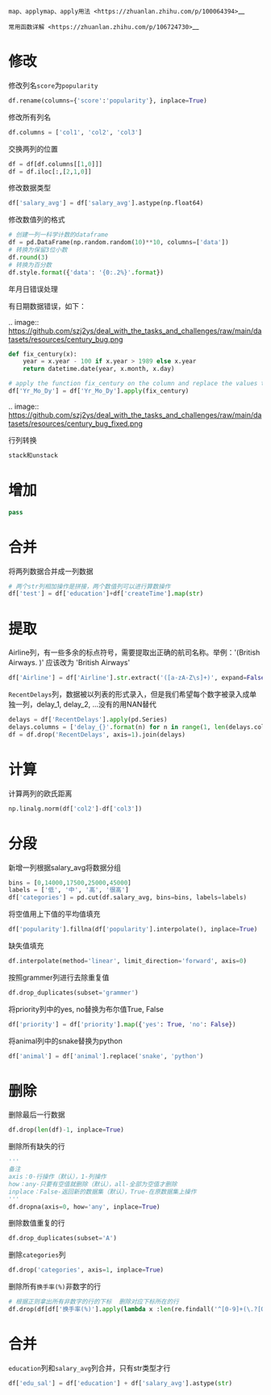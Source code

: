 
`map、applymap、apply用法 <https://zhuanlan.zhihu.com/p/100064394>`__

`常用函数详解 <https://zhuanlan.zhihu.com/p/106724730>`__


修改
====

修改列名`score`为`popularity`

```python
df.rename(columns={'score':'popularity'}, inplace=True)
```

修改所有列名

```python
df.columns = ['col1', 'col2', 'col3']
```


交换两列的位置

```python
df = df[df.columns[[1,0]]]
df = df.iloc[:,[2,1,0]]
```





修改数据类型

```python
df['salary_avg'] = df['salary_avg'].astype(np.float64)
```


修改数值列的格式

```python
# 创建一列一科学计数的dataframe
df = pd.DataFrame(np.random.random(10)**10, columns=['data'])
# 转换为保留3位小数
df.round(3)
# 转换为百分数
df.style.format({'data': '{0:.2%}'.format})
```


年月日错误处理

有日期数据错误，如下：

.. image:: https://github.com/szj2ys/deal_with_the_tasks_and_challenges/raw/main/datasets/resources/century_bug.png

```python
def fix_century(x):
    year = x.year - 100 if x.year > 1989 else x.year
    return datetime.date(year, x.month, x.day)

# apply the function fix_century on the column and replace the values to the right ones
df['Yr_Mo_Dy'] = df['Yr_Mo_Dy'].apply(fix_century)
```


.. image:: https://github.com/szj2ys/deal_with_the_tasks_and_challenges/raw/main/datasets/resources/century_bug_fixed.png


行列转换

```python
stack和unstack
```


增加
========

```python
pass
```



合并
========

将两列数据合并成一列数据

```python
# 两个str列相加操作是拼接，两个数值列可以进行算数操作
df['test'] = df['education']+df['createTime'].map(str)
```


提取
====

Airline列，有一些多余的标点符号，需要提取出正确的航司名称。举例：'(British Airways. )' 应该改为 'British Airways'

```python
df['Airline'] = df['Airline'].str.extract('([a-zA-Z\s]+)', expand=False).str.strip()
```


`RecentDelays`列，数据被以列表的形式录入，但是我们希望每个数字被录入成单独一列，delay_1, delay_2, ...没有的用NAN替代

```python
delays = df['RecentDelays'].apply(pd.Series)
delays.columns = ['delay_{}'.format(n) for n in range(1, len(delays.columns)+1)]
df = df.drop('RecentDelays', axis=1).join(delays)
```

计算
======

计算两列的欧氏距离

```python
np.linalg.norm(df['col2']-df['col3'])
```





分段
=======

新增一列根据salary_avg将数据分组

```python
bins = [0,14000,17500,25000,45000]
labels = ['低', '中', '高', '很高']
df['categories'] = pd.cut(df.salary_avg, bins=bins, labels=labels)
```




将空值用上下值的平均值填充

```python
df['popularity'].fillna(df['popularity'].interpolate(), inplace=True)
```


缺失值填充

```python
df.interpolate(method='linear', limit_direction='forward', axis=0)
```


按照grammer列进行去除重复值

```python
df.drop_duplicates(subset='grammer')
```


将priority列中的yes, no替换为布尔值True, False

```python
df['priority'] = df['priority'].map({'yes': True, 'no': False})
```


将animal列中的snake替换为python

```python
df['animal'] = df['animal'].replace('snake', 'python')
```



删除
=====

删除最后一行数据

```python
df.drop(len(df)-1, inplace=True)
```


删除所有缺失的行

```python
'''
备注
axis：0-行操作（默认），1-列操作
how：any-只要有空值就删除（默认），all-全部为空值才删除
inplace：False-返回新的数据集（默认），True-在原数据集上操作
'''
df.dropna(axis=0, how='any', inplace=True)
```


删除数值重复的行

```python
df.drop_duplicates(subset='A')
```


删除`categories`列

```python
df.drop('categories', axis=1, inplace=True)
```


删除所有`换手率(%)`非数字的行

```python
# 根据正则拿出所有非数字的行的下标  删除对应下标所在的行
df.drop(df[df['换手率(%)'].apply(lambda x :len(re.findall('^[0-9]+(\.?[0-9]+)?$', str(x))))<1].index, axis=0)
```



合并
======

`education`列和`salary_avg`列合并，只有str类型才行

```python
df['edu_sal'] = df['education'] + df['salary_avg'].astype(str)
```







